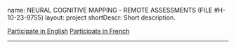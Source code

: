 name: NEURAL COGNITIVE MAPPING - REMOTE ASSESSMENTS (FILE #H-10-23-9755)
layout: project
shortDescr: Short description.

<a href="127.0.0.1:9000/publix/CYx1xztG8tj?Battery=1001">Participate in English</a>
<a href="127.0.0.1:9000/publix/CYx1xztG8tj?Battery=1001">Participate in French</a>


---
